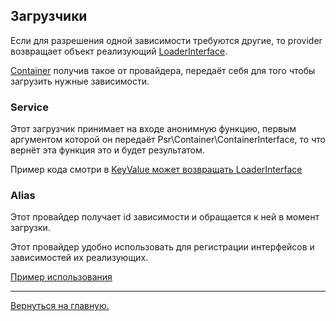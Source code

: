 ## Загрузчики

Если для разрешения одной зависимости требуются другие, то provider возвращает объект реализующий 
[LoaderInterface](/src/LoaderInterface.php).

[Container](/src/Container.php) получив такое от провайдера, передаёт себя для того чтобы загрузить нужные зависимости.

### Service

Этот загрузчик принимает на входе анонимную функцию, первым аргументом которой он передаёт 
Psr\Container\ContainerInterface, то что вернёт эта функция это и будет результатом.

Пример кода смотри в [KeyValue может возвращать LoaderInterface](#keyvalue-return-loaderinterface)

### Alias

Этот провайдер получает id зависимости и обращается к ней в момент загрузки.

Этот провайдер удобно использовать для регистрации интерфейсов и зависимостей их реализующих.

[Пример использования](#autowiring-and-interface)

---
[Вернуться на главную.](README.md)
